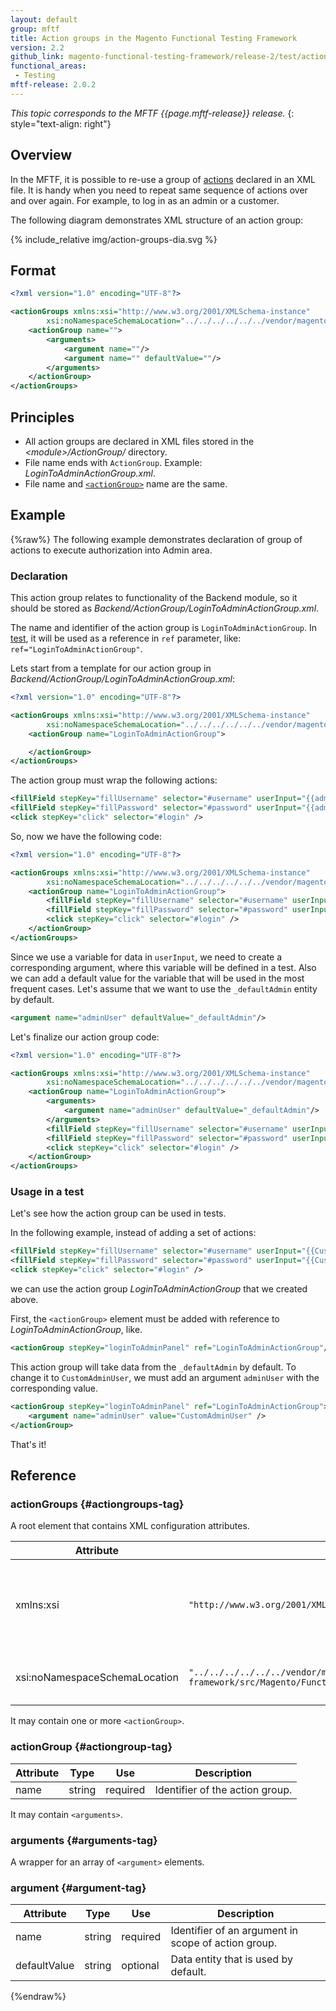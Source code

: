 ```yaml
---
layout: default
group: mftf
title: Action groups in the Magento Functional Testing Framework
version: 2.2
github_link: magento-functional-testing-framework/release-2/test/action-groups.md
functional_areas:
 - Testing
mftf-release: 2.0.2
---
```


_This topic corresponds to the MFTF {{page.mftf-release}} release._
{: style="text-align: right"}

## Overview

In the MFTF, it is possible to re-use a group of [actions] declared in an XML file.
It is handy when you need to repeat same sequence of actions over and over again.
For example, to log in as an admin or a customer.

The following diagram demonstrates XML structure of an action group:

{% include_relative img/action-groups-dia.svg %}

## Format

```xml
<?xml version="1.0" encoding="UTF-8"?>

<actionGroups xmlns:xsi="http://www.w3.org/2001/XMLSchema-instance"
        xsi:noNamespaceSchemaLocation="../../../../../../vendor/magento/magento2-functional-testing-framework/src/Magento/FunctionalTestingFramework/Test/etc/testSchema.xsd">
    <actionGroup name="">
        <arguments>
            <argument name=""/>
            <argument name="" defaultValue=""/>
        </arguments>
    </actionGroup>
</actionGroups>
```

## Principles

* All action groups are declared in XML files stored in the _\<module\>/ActionGroup/_ directory.
* File name ends with `ActionGroup`. Example: _LoginToAdminActionGroup.xml_.
* File name and [`<actionGroup>`] name are the same.

## Example
{%raw%}
The following example demonstrates declaration of group of actions to execute authorization into Admin area.

### Declaration

This action group relates to functionality of the Backend module, so it should be stored as _Backend/ActionGroup/LoginToAdminActionGroup.xml_.

The name and identifier of the action group is `LoginToAdminActionGroup`.
In [test], it will be used as a reference in `ref` parameter, like: `ref="LoginToAdminActionGroup"`.

Lets start from a template for our action group in _Backend/ActionGroup/LoginToAdminActionGroup.xml_:

```xml
<?xml version="1.0" encoding="UTF-8"?>

<actionGroups xmlns:xsi="http://www.w3.org/2001/XMLSchema-instance"
        xsi:noNamespaceSchemaLocation="../../../../../../vendor/magento/magento2-functional-testing-framework/src/Magento/FunctionalTestingFramework/Test/etc/testSchema.xsd">
    <actionGroup name="LoginToAdminActionGroup">

    </actionGroup>
</actionGroups>
```

The action group must wrap the following actions:

```xml
<fillField stepKey="fillUsername" selector="#username" userInput="{{adminUser.username}}" />
<fillField stepKey="fillPassword" selector="#password" userInput="{{adminUser.password}}" />
<click stepKey="click" selector="#login" />
```

So, now we have the following code:

```xml
<?xml version="1.0" encoding="UTF-8"?>

<actionGroups xmlns:xsi="http://www.w3.org/2001/XMLSchema-instance"
        xsi:noNamespaceSchemaLocation="../../../../../../vendor/magento/magento2-functional-testing-framework/src/Magento/FunctionalTestingFramework/Test/etc/testSchema.xsd">
    <actionGroup name="LoginToAdminActionGroup">
        <fillField stepKey="fillUsername" selector="#username" userInput="{{adminUser.username}}" />
        <fillField stepKey="fillPassword" selector="#password" userInput="{{adminUser.password}}" />
        <click stepKey="click" selector="#login" />
    </actionGroup>
</actionGroups>
```

Since we use a variable for data in `userInput`, we need to create a corresponding argument, where this variable will be defined in a test.
Also we can add a default value for the variable that will be used in the most frequent cases.
Let's assume that we want to use the `_defaultAdmin` entity by default.

```xml
<argument name="adminUser" defaultValue="_defaultAdmin"/>
```

Let's finalize our action group code:

```xml
<?xml version="1.0" encoding="UTF-8"?>

<actionGroups xmlns:xsi="http://www.w3.org/2001/XMLSchema-instance"
        xsi:noNamespaceSchemaLocation="../../../../../../vendor/magento/magento2-functional-testing-framework/src/Magento/FunctionalTestingFramework/Test/etc/testSchema.xsd">
    <actionGroup name="LoginToAdminActionGroup">
        <arguments>
            <argument name="adminUser" defaultValue="_defaultAdmin"/>
        </arguments>
        <fillField stepKey="fillUsername" selector="#username" userInput="{{adminUser.username}}" />
        <fillField stepKey="fillPassword" selector="#password" userInput="{{adminUser.password}}" />
        <click stepKey="click" selector="#login" />
    </actionGroup>
</actionGroups>
```


### Usage in a test

Let's see how the action group can be used in tests.

In the following example, instead of adding a set of actions:

```xml
<fillField stepKey="fillUsername" selector="#username" userInput="{{CustomAdminUser.username}}" />
<fillField stepKey="fillPassword" selector="#password" userInput="{{CustomAdminUser.password}}" />
<click stepKey="click" selector="#login" />
```

we can use the action group _LoginToAdminActionGroup_ that we created above.

First, the `<actionGroup>` element must be added with reference to _LoginToAdminActionGroup_, like.

```xml
<actionGroup stepKey="loginToAdminPanel" ref="LoginToAdminActionGroup"/>
```

This action group will take data from the `_defaultAdmin` by default.
To change it to `CustomAdminUser`, we must add an argument `adminUser` with the corresponding value.

```xml
<actionGroup stepKey="loginToAdminPanel" ref="LoginToAdminActionGroup">
    <argument name="adminUser" value="CustomAdminUser" />
</actionGroup>
```

That's it!

## Reference

### actionGroups {#actiongroups-tag}

A root element that contains XML configuration attributes.

Attribute|Value|Description
---|---|---
xmlns:xsi|`"http://www.w3.org/2001/XMLSchema-instance"`|Tells the XML parser that this document should be validated against a schema.
xsi:noNamespaceSchemaLocation|`"../../../../../../vendor/magento/magento2-functional-testing-framework/src/Magento/FunctionalTestingFramework/Test/etc/testSchema.xsd"`|Relative path to the corresponding schema.

It may contain one or more `<actionGroup>`.

### actionGroup {#actiongroup-tag}

Attribute|Type|Use|Description
---|---|---|---
name|string|required|Identifier of the action group.

It may contain `<arguments>`.

### arguments {#arguments-tag}

A wrapper for an array of `<argument>` elements.

### argument {#argument-tag}

Attribute|Type|Use|Description
---|---|---|---
name|string|required|Identifier of an argument in scope of action group.
defaultValue|string|optional|Data entity that is used by default.

{%endraw%}

<!-- LINK DEFINITIONS -->

[actions]: ./actions.html
[`<actionGroup>`]: #actiongroup-tag
[test]: ../test.html